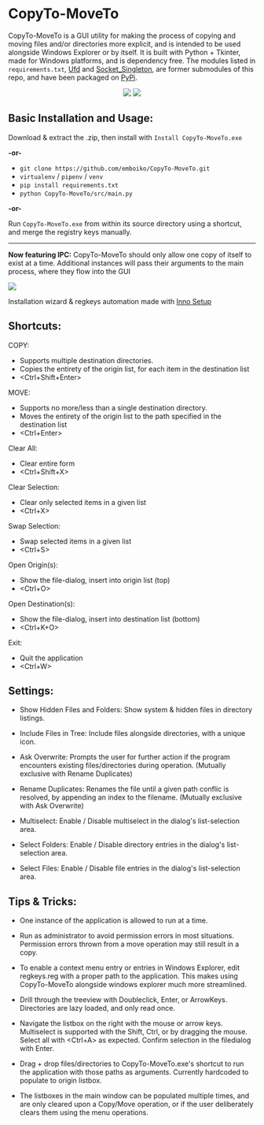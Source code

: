 # CopyTo-MoveTo

CopyTo-MoveTo is a GUI utility for making the process of copying and moving files and/or directories more explicit, and is intended to be used alongside Windows Explorer or by itself. It is built with Python + Tkinter, made for Windows platforms, and is dependency free. The modules listed in `requirements.txt`, [Ufd](https://pypi.org/project/Ufd/) and [Socket_Singleton](https://pypi.org/project/Socket-Singleton/), are former submodules of this repo, and have been packaged on [PyPi](https://pypi.org/). 

<p align="center">
    <img src="https://i.imgur.com/7oTlfM6.png">
	<img src="https://i.imgur.com/VRKKDms.png">
</p>

## Basic Installation and Usage:

Download & extract the .zip, then install with `Install CopyTo-MoveTo.exe`

**-or-**

- `git clone https://github.com/emboiko/CopyTo-MoveTo.git`
- `virtualenv` / `pipenv` / `venv` 
- `pip install requirements.txt`
- `python CopyTo-MoveTo/src/main.py`

**-or-**

Run `CopyTo-MoveTo.exe` from within its source directory using a shortcut, and merge the registry keys manually.

---

**Now featuring IPC:** CopyTo-MoveTo should only allow one copy of itself to exist at a time. Additional instances will pass their arguments to the main process, where they flow into the GUI

<img src="https://i.imgur.com/wLcGVgL.png">

Installation wizard & regkeys automation made with [Inno Setup](https://jrsoftware.org/isinfo.php)

Shortcuts:
----------

COPY:
- Supports multiple destination directories. 
- Copies the entirety of the origin list, for each item in the destination list
- <Ctrl+Shift+Enter>

MOVE:
- Supports no more/less than a single destination directory. 
- Moves the entirety of the origin list to the path specified in the destination list
- <Ctrl+Enter>

Clear All: 
- Clear entire form
- <Ctrl+Shift+X>

Clear Selection:
- Clear only selected items in a given list
- <Ctrl+X>

Swap Selection:
- Swap selected items in a given list
- <Ctrl+S>

Open Origin(s):
- Show the file-dialog, insert into origin list (top)
- <Ctrl+O>

Open Destination(s):
- Show the file-dialog, insert into destination list (bottom)
- <Ctrl+K+O>

Exit:
- Quit the application
- <Ctrl+W>

Settings:
---------

- Show Hidden Files and Folders:
Show system & hidden files in directory listings.

- Include Files in Tree:
Include files alongside directories, with a unique icon.

- Ask Overwrite:
Prompts the user for further action if the program encounters existing files/directories during operation. (Mutually exclusive with Rename Duplicates)

- Rename Duplicates:
Renames the file until a given path conflic is resolved, by appending an index to the filename. (Mutually exclusive with Ask Overwrite)

- Multiselect:
Enable / Disable multiselect in the dialog's list-selection area. 

- Select Folders:
Enable / Disable directory entries in the dialog's list-selection area.

- Select Files:
Enable / Disable file entries in the dialog's list-selection area.

Tips & Tricks:
--------------

- One instance of the application is allowed to run at a time.

- Run as administrator to avoid permission errors in most situations. Permission errors thrown from a move operation may still result in a copy.

- To enable a context menu entry or entries in Windows Explorer, edit regkeys.reg with a proper path to the application. This makes using CopyTo-MoveTo alongside windows explorer much more streamlined.

- Drill through the treeview with Doubleclick, Enter, or ArrowKeys. Directories are lazy loaded, and only read once.

- Navigate the listbox on the right with the mouse or arrow keys. Multiselect is supported with the Shift, Ctrl, or by dragging the mouse. Select all with <Ctrl+A> as expected. Confirm selection in the filedialog with Enter. 

- Drag + drop files/directories to CopyTo-MoveTo.exe's shortcut to run the application with those paths as arguments. Currently hardcoded to populate to origin listbox.

- The listboxes in the main window can be populated multiple times, and are only cleared upon a Copy/Move operation, or if the user deliberately clears them using the menu operations.
